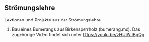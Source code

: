 ## Strömungslehre

Lektionen und Projekte aus der Strömungslehre.

1. Bau eines Bumerangs aus Birkensperrholz (bumerang.md). Das zugehörige Video findet sich unter https://youtu.be/zHUIWiIBgQg
